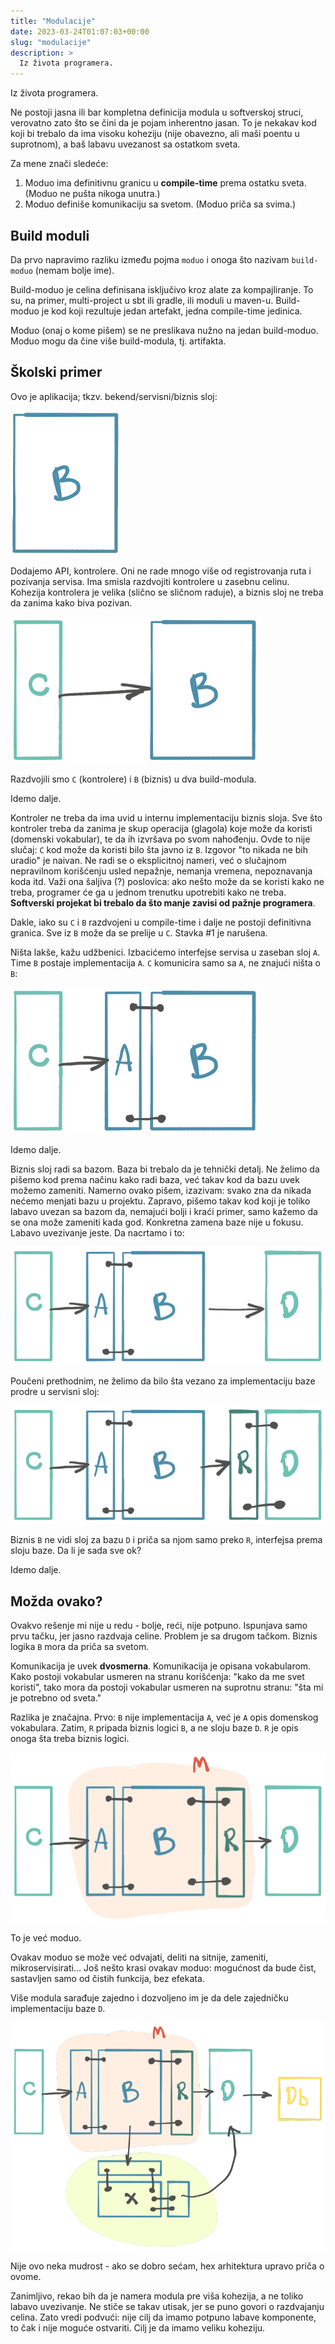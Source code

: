 ```yaml
---
title: "Modulacije"
date: 2023-03-24T01:07:03+00:00
slug: "modulacije"
description: >
  Iz života programera.
---
```


Iz života programera.

Ne postoji jasna ili bar kompletna definicija modula u softverskoj struci, verovatno zato što se čini da je pojam  inherentno jasan. To je nekakav kod koji bi trebalo da ima visoku koheziju (nije obavezno, ali maši poentu u suprotnom), a baš labavu uvezanost sa ostatkom sveta.

Za mene znači sledeće:

1. Moduo ima definitivnu granicu u **compile-time** prema ostatku sveta. (Moduo ne pušta nikoga unutra.)
2. Moduo definiše komunikaciju sa svetom. (Moduo priča sa svima.)

## Build moduli

Da prvo napravimo razliku između pojma `moduo` i onoga što nazivam `build-moduo` (nemam bolje ime).

Build-moduo je celina definisana isključivo kroz alate za kompajliranje. To su, na primer, multi-project u sbt ili gradle, ili moduli u maven-u. Build-moduo je kod koji rezultuje jedan artefakt, jedna compile-time jedinica.

Moduo (onaj o kome pišem) se ne preslikava nužno na jedan build-moduo. Moduo mogu da čine više build-modula, tj. artifakta.

## Školski primer

Ovo je aplikacija; tkzv. bekend/servisni/biznis sloj:

![](m1.png)

Dodajemo API, kontrolere. Oni ne rade mnogo više od registrovanja ruta i pozivanja servisa. Ima smisla razdvojiti kontrolere u zasebnu celinu. Kohezija kontrolera je velika (slično se sličnom raduje), a biznis sloj ne treba da zanima kako biva pozivan.

![](m2.png)

Razdvojili smo `C` (kontrolere) i `B` (biznis) u dva build-modula.

Idemo dalje.

Kontroler ne treba da ima uvid u internu implementaciju biznis sloja. Sve što kontroler treba da zanima je skup operacija (glagola) koje može da koristi (domenski vokabular), te da ih izvršava po svom nahođenju. Ovde to nije slučaj: `C` kod može da koristi bilo šta javno iz `B`. Izgovor "to nikada ne bih uradio" je naivan. Ne radi se o eksplicitnoj nameri, već o slučajnom nepravilnom korišćenju usled nepažnje, nemanja vremena, nepoznavanja koda itd. Važi ona šaljiva (?) poslovica: ako nešto može da se koristi kako ne treba, programer će ga u jednom trenutku upotrebiti kako ne treba. **Softverski projekat bi trebalo da što manje zavisi od pažnje programera**.

Dakle, iako su `C` i `B` razdvojeni u compile-time i dalje ne postoji definitivna granica. Sve iz `B` može da se prelije u `C`. Stavka #1 je narušena.

Ništa lakše, kažu udžbenici. Izbacićemo interfejse servisa u zaseban sloj `A`. Time `B` postaje implementacija `A`. `C` komunicira samo sa `A`, ne znajući ništa o `B`:

![](m3.png)

Idemo dalje.

Biznis sloj radi sa bazom. Baza bi trebalo da je tehnički detalj. Ne želimo da pišemo kod prema načinu kako radi baza, već takav kod da bazu uvek možemo zameniti. Namerno ovako pišem, izazivam: svako zna da nikada nećemo menjati bazu u projektu. Zapravo, pišemo takav kod koji je toliko labavo uvezan sa bazom da, nemajući bolji i kraći primer, samo kažemo da se ona može zameniti kada god. Konkretna zamena baze nije u fokusu. Labavo uvezivanje jeste. Da nacrtamo i to:

![](m4.png)

Poučeni prethodnim, ne želimo da bilo šta vezano za implementaciju baze prodre u servisni sloj:

![](m5.png)

Biznis `B` ne vidi sloj za bazu `D` i priča sa njom samo preko `R`, interfejsa prema sloju baze. Da li je sada sve ok?

Idemo dalje.

## Možda ovako?

Ovakvo rešenje mi nije u redu - bolje, reći, nije potpuno. Ispunjava samo prvu tačku, jer jasno razdvaja celine. Problem je sa drugom tačkom. Biznis logika `B` mora da priča sa svetom.

Komunikacija je uvek **dvosmerna**. Komunikacija je opisana vokabularom. Kako postoji vokabular usmeren na stranu korišćenja: "kako da me svet koristi", tako mora da postoji vokabular usmeren na suprotnu stranu: "šta mi je potrebno od sveta."

Razlika je značajna. Prvo: `B` nije implementacija `A`, već je `A` opis domenskog vokabulara. Zatim, `R` pripada biznis logici `B`, a ne sloju baze `D`. `R` je opis onoga šta treba biznis logici.

![](m6.png)

To je već moduo.

Ovakav moduo se može već odvajati, deliti na sitnije, zameniti, mikroservisirati... Još nešto krasi ovakav moduo: mogućnost da bude čist, sastavljen samo od čistih funkcija, bez efekata.

Više modula sarađuje zajedno i dozvoljeno im je da dele zajedničku implementaciju baze `D`.

![](m7.png)

Nije ovo neka mudrost - ako se dobro sećam, hex arhitektura upravo priča o ovome.

Zanimljivo, rekao bih da je namera modula pre viša kohezija, a ne toliko labavo uvezivanje. Ne stiče se takav utisak, jer se puno govori o razdvajanju celina. Zato vredi podvući: nije cilj da imamo potpuno labave komponente, to čak i nije moguće ostvariti. Cilj je da imamo veliku koheziju.
